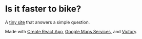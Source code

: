 # Is it faster to bike?

A [tiny site](http://www.fasterto.bike/) that answers a simple question.

Made with [Create React App](https://github.com/facebookincubator/create-react-app), [Google Maps Services](https://github.com/googlemaps/google-maps-services-js), and [Victory](https://github.com/FormidableLabs/victory).
